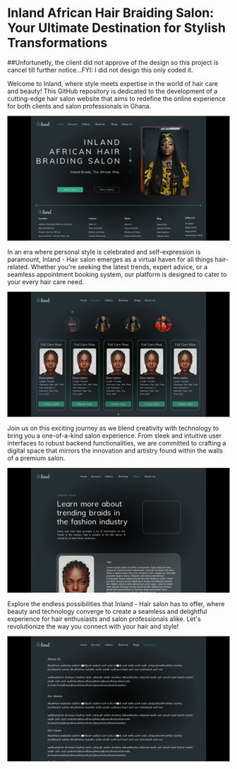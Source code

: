 # Inland African Hair Braiding Salon: Your Ultimate Destination for Stylish Transformations


##Unfortunetly, the client did not approve of the design so this project is cancel till further notice...FYI: I did not design this only coded it.

Welcome to Inland, where style meets expertise in the world of hair care and beauty! This GitHub repository is dedicated to the development of a cutting-edge hair salon website that aims to redefine the online experience for both clients and salon professionals in Ghana.

<img src="img/Screenshot (4).png">

In an era where personal style is celebrated and self-expression is paramount, Inland - Hair salon emerges as a virtual haven for all things hair-related. Whether you're seeking the latest trends, expert advice, or a seamless appointment booking system, our platform is designed to cater to your every hair care need.

<img src="img/Screenshot (5).png">

Join us on this exciting journey as we blend creativity with technology to bring you a one-of-a-kind salon experience. From sleek and intuitive user interfaces to robust backend functionalities, we are committed to crafting a digital space that mirrors the innovation and artistry found within the walls of a premium salon.

<img src="img/Screenshot (6).png">

Explore the endless possibilities that Inland - Hair salon has to offer, where beauty and technology converge to create a seamless and delightful experience for hair enthusiasts and salon professionals alike. Let's revolutionize the way you connect with your hair and style!

<img src="img/Screenshot (7).png">
